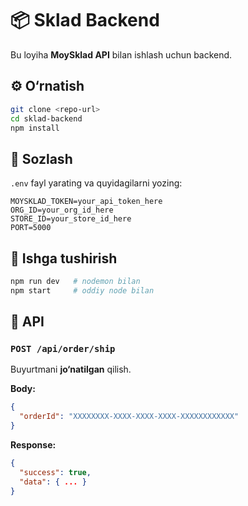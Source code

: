# 📦 Sklad Backend

Bu loyiha **MoySklad API** bilan ishlash uchun backend.

## ⚙️ O‘rnatish
```bash
git clone <repo-url>
cd sklad-backend
npm install
```

## 🔑 Sozlash
`.env` fayl yarating va quyidagilarni yozing:
```env
MOYSKLAD_TOKEN=your_api_token_here
ORG_ID=your_org_id_here
STORE_ID=your_store_id_here
PORT=5000
```

## 🚀 Ishga tushirish
```bash
npm run dev   # nodemon bilan
npm start     # oddiy node bilan
```

## 📡 API
### `POST /api/order/ship`
Buyurtmani **jo‘natilgan** qilish.

**Body:**
```json
{
  "orderId": "XXXXXXXX-XXXX-XXXX-XXXX-XXXXXXXXXXXX"
}
```

**Response:**
```json
{
  "success": true,
  "data": { ... }
}
```